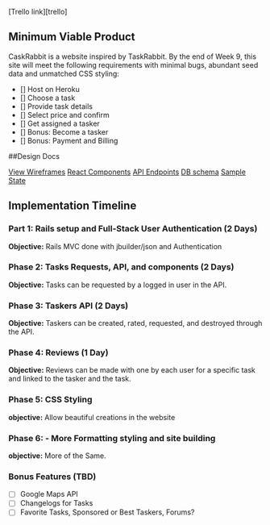 [Heroku link]: https://caskrabbit.herokuapp.com/#/

[Trello link][trello]

## Minimum Viable Product
CaskRabbit is a website inspired by TaskRabbit. By the end of Week 9, this site will meet the following requirements with minimal bugs, abundant seed data and unmatched CSS styling:

- [] Host on Heroku
- [] Choose a task
- [] Provide task details
- [] Select price and confirm
- [] Get assigned a tasker
- [] Bonus: Become a tasker
- [] Bonus: Payment and Billing


##Design Docs

[View Wireframes](wireframes)
[React Components][components]
[API Endpoints][api-endpoints]
[DB schema][schema]
[Sample State][sample-state]

[Wireframes]: docs/wireframes
[Components]: component-hierarchy.md
[sample-state]: sample-state.md
[api-endpoints]: api-endpoints.md
[schema]: schema.md


## Implementation Timeline

### Part 1: Rails setup and Full-Stack User Authentication (2 Days)

**Objective:** Rails MVC done with jbuilder/json and Authentication

### Phase 2: Tasks Requests, API, and components (2 Days)

**Objective:** Tasks can be requested by a logged in user in the API.

### Phase 3: Taskers API (2 Days)

**Objective:** Taskers can be created, rated, requested, and destroyed through the API.

### Phase 4: Reviews (1 Day)

**Objective:** Reviews can be made with one by each user for a specific task and linked to
the tasker and the task.

### Phase 5: CSS Styling

**objective:** Allow beautiful creations in the website

### Phase 6: - More Formatting styling and site building

**objective:** More of the Same.

### Bonus Features (TBD)
- [ ] Google Maps API
- [ ] Changelogs for Tasks
- [ ] Favorite Tasks, Sponsored or Best Taskers, Forums?
